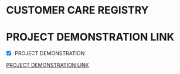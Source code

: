 # CUSTOMER CARE REGISTRY
# PROJECT DEMONSTRATION LINK

- [x] PROJECT DEMONSTRATION

[PROJECT DEMONSTRATION LINK](https://drive.google.com/file/d/1IJSTglFHdWN3H-EKBYEbgAu0abaeRvFx/view)
